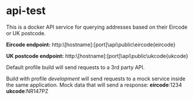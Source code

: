 # api-test

This is a docker API service for querying addresses based on their Eircode or UK postcode.

**Eircode endpoint:**
http:\\[hostname]:[port]\api\public\eircode\{eircode}

**UK postcode endpoint:**
http:\\[hostname]:[port]\api\public\ukcode\{ukcode}


Default profile build will send requests to a 3rd party API.

Build with profile _development_ will send requests to a mock service inside the same application.
Mock data that will send a response:
**eircode**:1234
**ukcode**:NR147PZ
